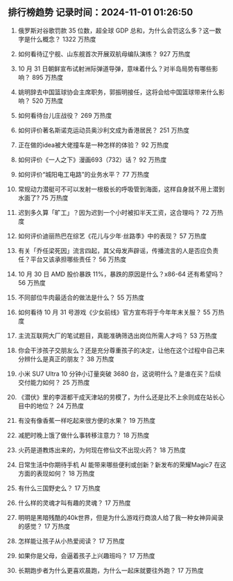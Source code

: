 
## 排行榜趋势 记录时间：2024-11-01 01:26:50
  
  1. 俄罗斯对谷歌罚款 35 位数，超全球 GDP 总和，为什么会罚这么多？这一数字是什么概念？ 1322 万热度
    
  2. 如何看待辽宁舰、山东舰首次开展双航母编队演练？ 927 万热度
    
  3. 10 月 31 日朝鲜宣布试射洲际弹道导弹，意味着什么？对半岛局势有哪些影响？ 895 万热度
    
  4. 姚明辞去中国篮球协会主席职务，郭振明接任，这将会给中国篮球带来什么影响？ 520 万热度
    
  5. 如何看待台儿庄战役？ 269 万热度
    
  6. 如何评价著名斯诺克运动员奥沙利文成为香港居民？ 251 万热度
    
  7. 正在做的idea被大佬撞车是一种怎样的体验？ 92 万热度
    
  8. 如何评价《一人之下》漫画693（732）话？ 92 万热度
    
  9. 如何评价“城阳电工电路”的业务水平？ 77 万热度
    
  10. 常规动力潜艇可不可以发射一根极长的呼吸管到海面，这样自身就不用上潜到水面了? 75 万热度
    
  11. 迟到多久算「旷工」？因为迟到一个小时被扣半天工资，这合理吗？ 72 万热度
    
  12. 如何评价迪丽热巴在综艺《花儿与少年·丝路季》中的表现？ 57 万热度
    
  13. 有关「乔任梁死因」流言四起，其父母发声辟谣，传播流言的人是否应负责任？平台又该承担哪些责任？ 56 万热度
    
  14. 10 月 30 日 AMD 股价暴跌 11%，暴跌的原因是什么？x86-64 还有希望吗？ 56 万热度
    
  15. 不同部位牛肉最适合的做法是什么？ 55 万热度
    
  16. 如何看待 10 月 31 号游戏《少女前线》官方宣布将于今年年末关服？ 55 万热度
    
  17. 主流互联网大厂的笔试题目，真能准确筛选出岗位所需人才吗？ 53 万热度
    
  18. 你会干涉孩子交朋友么？还是充分尊重孩子的决定，让他在这个过程中自己来分辨什么是真正的朋友？ 38 万热度
    
  19. 小米 SU7 Ultra 10 分钟小订量突破 3680 台，这说明什么？是谁在买？后续交付能力如何？ 25 万热度
    
  20. 《潜伏》里的李涯都干成天津站的劳模了，为什么还是比不上余则成在站长心目中的地位？ 24 万热度
    
  21. 有没有像香蕉一样吃起来很方便的水果？ 19 万热度
    
  22. 减肥时晚上饿了做什么事转移注意力？ 18 万热度
    
  23. 火药是道教炼出来的，为何现在修仙文不出现火药？ 18 万热度
    
  24. 日常生活中你期待手机 AI 能带来哪些便利或创新？新发布的荣耀Magic7 在这方面的表现如何？ 18 万热度
    
  25. 有什么三国野史么？ 17 万热度
    
  26. 什么样的灵魂才叫有趣的灵魂？ 17 万热度
    
  27. 明明是黑暗残酷的40k世界，但是为什么游戏行商浪人给了我一种女神异闻录的感觉？ 17 万热度
    
  28. 怎样能让孩子从小热爱阅读？ 17 万热度
    
  29. 如果你是父母，会逼着孩子上兴趣班吗？ 17 万热度
    
  30. 长期跑步者为什么更喜欢晨跑，为什么一起床就要往外跑？ 17 万热度
    